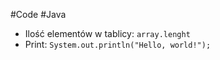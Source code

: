 #Code #Java
- Ilość elementów w tablicy: `array.lenght`
- Print: `System.out.println("Hello, world!");`